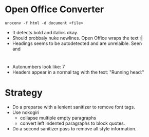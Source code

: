 # Open Office Converter

`unoconv -f html -d document <file>`

* It detects bold and italics okay. 
* Should probbaly nuke newlines. Open Office wraps the text :|
* Headings seems to be autodetected and are unrelaible. Seen <DIV TYPE=HEADER> and <H1>
* Autonumbers look like: <SDFIELD TYPE=PAGE SUBTYPE=RANDOM FORMAT=PAGE>7</SDFIELD>
* Headers appear in a normal tag with the text: "Running head:"


# Strategy

- Do a preparse with a lenient sanitizer to remove font tags.
- Use nokogiri 
  - collapse multiple empty paragraphs 
  - convert left indented paragraphs to block quotes.
- Do a second sanitizer pass to remove all style information.

